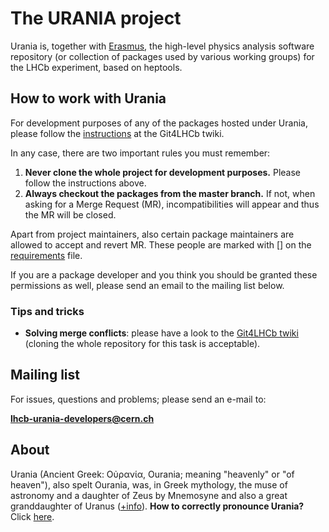 # The URANIA project

Urania is, together with [Erasmus](https://gitlab.cern.ch/lhcb/Erasmus), the high-level physics analysis software repository (or collection of packages used by various working groups) for the LHCb experiment, based on heptools. 

## How to work with Urania

For development purposes of any of the packages hosted under Urania, please follow the [instructions](https://twiki.cern.ch/twiki/bin/view/LHCb/Git4LHCb#Satellite_projects) at the Git4LHCb twiki.

In any case, there are two important rules you must remember:

1. <b>Never clone the whole project for development purposes.</b> Please follow the instructions above.
2. <b>Always checkout the packages from the master branch.</b> If not, when asking for a Merge Request (MR), incompatibilities will appear and thus the MR will be closed. 

Apart from project maintainers, also certain package maintainers are allowed to accept and revert MR. These people are marked with [] on the [requirements](https://gitlab.cern.ch/lhcb/Urania/blob/master/UraniaSys/cmt/requirements) file. 

If you are a package developer and you think you should be granted these permissions as well, please send an email to the mailing list below.

### Tips and tricks

* <b>Solving merge conflicts</b>: please have a look to the [Git4LHCb twiki](https://twiki.cern.ch/twiki/bin/view/LHCb/Git4LHCb#Merge_conflict_in_gitlab) (cloning the whole repository for this task is acceptable).

## Mailing list
For issues, questions and problems; please send an e-mail to:

[<b>lhcb-urania-developers@cern.ch</b>](mailto:lhcb-urania-developers@cern.ch)

## About 

Urania (Ancient Greek: Οὐρανία, Ourania; meaning "heavenly" or "of heaven"), also spelt Ourania, was, in Greek mythology, the muse of astronomy and a daughter of Zeus by Mnemosyne and also a great granddaughter of Uranus ([+info](https://en.wikipedia.org/wiki/Urania)). 
<b>How to correctly pronounce Urania?</b> Click [here](https://www.youtube.com/watch?v=H7iD_22t_So).






